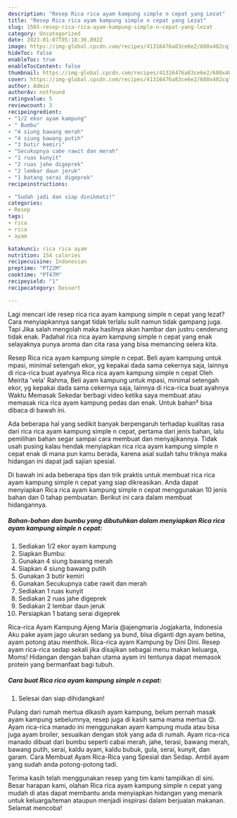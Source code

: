 ```yaml
---
description: "Resep Rica rica ayam kampung simple n cepat yang Lezat"
title: "Resep Rica rica ayam kampung simple n cepat yang Lezat"
slug: 1565-resep-rica-rica-ayam-kampung-simple-n-cepat-yang-lezat
category: Uncategorized
date: 2023-01-07T05:18:36.892Z
image: https://img-global.cpcdn.com/recipes/41316476a83ce6e2/680x482cq70/rica-rica-ayam-kampung-simple-n-cepat-foto-resep-utama.jpg
hideToc: false
enableToc: true
enableTocContent: false
thumbnail: https://img-global.cpcdn.com/recipes/41316476a83ce6e2/680x482cq70/rica-rica-ayam-kampung-simple-n-cepat-foto-resep-utama.jpg
cover: https://img-global.cpcdn.com/recipes/41316476a83ce6e2/680x482cq70/rica-rica-ayam-kampung-simple-n-cepat-foto-resep-utama.jpg
author: Admin
authorAv: notfound
ratingvalue: 5
reviewcount: 3
recipeingredient:
- "1/2 ekor ayam kampung"
- " Bumbu"
- "4 siung bawang merah"
- "4 siung bawang putih"
- "3 butir kemiri"
- "Secukupnya cabe rawit dan merah"
- "1 ruas kunyit"
- "2 ruas jahe digeprek"
- "2 lembar daun jeruk"
- "1 batang serai digeprek"
recipeinstructions:

- "Sudah jadi dan siap dinikmati!"
categories:
- Resep
tags:
- rica
- rica
- ayam

katakunci: rica rica ayam 
nutrition: 154 calories
recipecuisine: Indonesian
preptime: "PT22M"
cooktime: "PT47M"
recipeyield: "1"
recipecategory: Dessert

---
```



Lagi mencari ide resep rica rica ayam kampung simple n cepat yang lezat? Cara menyiapkannya sangat tidak terlalu sulit namun tidak gampang juga. Tapi Jika salah mengolah maka hasilnya akan hambar dan justru cenderung tidak enak. Padahal rica rica ayam kampung simple n cepat yang enak selayaknya punya aroma dan cita rasa yang bisa memancing selera kita.


Resep Rica rica ayam kampung simple n cepat. Beli ayam kampung untuk mpasi, minimal setengah ekor, yg kepakai dada sama cekernya saja, lainnya di rica-rica buat ayahnya Rica rica ayam kampung simple n cepat Oleh Meirita &#39;vela&#39; Rahma, Beli ayam kampung untuk mpasi, minimal setengah ekor, yg kepakai dada sama cekernya saja, lainnya di rica-rica buat ayahnya Waktu Memasak Sekedar berbagi video ketika saya membuat atau memasak rica rica ayam kampung pedas dan enak. Untuk bahan² bisa dibaca di bawah ini.

Ada beberapa hal yang sedikit banyak berpengaruh terhadap kualitas rasa dari rica rica ayam kampung simple n cepat, pertama dari jenis bahan, lalu pemilihan bahan segar sampai cara membuat dan menyajikannya. Tidak usah pusing kalau hendak menyiapkan rica rica ayam kampung simple n cepat enak di mana pun kamu berada, karena asal sudah tahu triknya maka hidangan ini dapat jadi sajian spesial.


Di bawah ini ada beberapa tips dan trik praktis untuk membuat rica rica ayam kampung simple n cepat yang siap dikreasikan. Anda dapat menyiapkan Rica rica ayam kampung simple n cepat menggunakan 10 jenis bahan dan 0 tahap pembuatan. Berikut ini cara dalam membuat hidangannya.

<!--inarticleads1-->

##### Bahan-bahan dan bumbu yang dibutuhkan dalam menyiapkan Rica rica ayam kampung simple n cepat:

1. Sediakan 1/2 ekor ayam kampung
1. Siapkan  Bumbu:
1. Gunakan 4 siung bawang merah
1. Siapkan 4 siung bawang putih
1. Gunakan 3 butir kemiri
1. Gunakan Secukupnya cabe rawit dan merah
1. Sediakan 1 ruas kunyit
1. Sediakan 2 ruas jahe digeprek
1. Sediakan 2 lembar daun jeruk
1. Persiapkan 1 batang serai digeprek


Rica-rica Ayam Kampung Ajeng Maria @ajengmaria Jogjakarta, Indonesia Aku pake ayam jago ukuran sedang ya bund, bisa diganti dgn ayam betina, ayam potong atau menthok. Rica-rica ayam Kampung by Dini Dini. Resep ayam rica-rica sedap sekali jika disajikan sebagai menu makan keluarga, Moms! Hidangan dengan bahan utama ayam ini tentunya dapat memasok protein yang bermanfaat bagi tubuh. 

<!--inarticleads2-->

##### Cara buat Rica rica ayam kampung simple n cepat:


1. Selesai dan siap dihidangkan!

Pulang dari rumah mertua dikasih ayam kampung, belum pernah masak ayam kampung sebelumnya, resep juga di kasih sama mama mertua 😊. Ayam rica-rica manado ini menggunakan ayam kampung muda atau bisa juga ayam broiler, sesuaikan dengan stok yang ada di rumah. Ayam rica-rica manado dibuat dari bumbu seperti cabai merah, jahe, terasi, bawang merah, bawang putih, serai, kaldu ayam, kaldu bubuk, gula, serai, kunyit, dan garam. Cara Membuat Ayam Rica-Rica yang Spesial dan Sedap. Ambil ayam yang sudah anda potong-potong tadi. 

Terima kasih telah menggunakan resep yang tim kami tampilkan di sini. Besar harapan kami, olahan Rica rica ayam kampung simple n cepat yang mudah di atas dapat membantu anda menyiapkan hidangan yang menarik untuk keluarga/teman ataupun menjadi inspirasi dalam berjualan makanan. Selamat mencoba!

